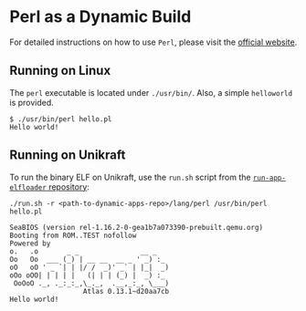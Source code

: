 # Perl as a Dynamic Build

For detailed instructions on how to use `Perl`, please visit the [official website](https://www.perl.org/).

## Running on Linux

The `perl` executable is located under `./usr/bin/`.
Also, a simple `helloworld` is provided.

```console
$ ./usr/bin/perl hello.pl
Hello world!
```

## Running on Unikraft

To run the binary ELF on Unikraft, use the `run.sh` script from the [`run-app-elfloader` repository](https://github.com/unikraft/run-app-elfloader):

```console
./run.sh -r <path-to-dynamic-apps-repo>/lang/perl /usr/bin/perl hello.pl
```

```text
SeaBIOS (version rel-1.16.2-0-gea1b7a073390-prebuilt.qemu.org)
Booting from ROM..TEST nofollow
Powered by
o.   .o       _ _               __ _
Oo   Oo  ___ (_) | __ __  __ _ ' _) :_
oO   oO ' _ `| | |/ /  _)' _` | |_|  _)
oOo oOO| | | | |   (| | | (_) |  _) :_
 OoOoO ._, ._:_:_,\_._,  .__,_:_, \___)
                  Atlas 0.13.1~d20aa7cb
Hello world!
```
